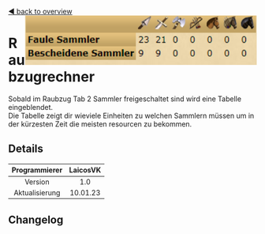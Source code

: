 [◀️ back to overview](https://github.com/laicosvk/DSS#Downloads "back to overview")
<img align="right" height="100" src="picture.PNG"/>

# Raubzugrechner
Sobald im Raubzug Tab 2 Sammler freigeschaltet sind wird eine Tabelle eingeblendet.</br>
Die Tabelle zeigt dir wieviele Einheiten zu welchen Sammlern müssen um in der kürzesten Zeit die meisten resourcen zu bekommen.

## Details

| Programmierer | LaicosVK |
| :---: | :---: |
| Version | 1.0 |
| Aktualisierung | 10.01.23 |

## Changelog
